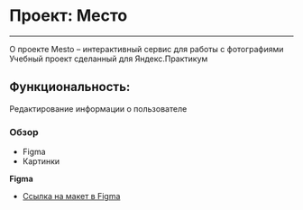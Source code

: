 # Проект: Место  
____
О проекте
Mesto – интерактивный сервис для работы с фотографиями  
Учебный проект сделанный для Яндекс.Практикум  
## Функциональность:  
Редактирование информации о пользователе  

### Обзор  

* Figma
* Картинки

**Figma**

* [Ссылка на макет в Figma](https://www.figma.com/file/2cn9N9jSkmxD84oJik7xL7/JavaScript.-Sprint-4?node-id=0%3A1)

